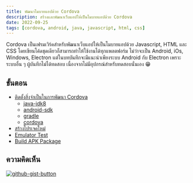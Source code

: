 ```yaml
---
title: พัฒนาโมบายแอปด้วย Cordova
description: สร้างและพัฒนาเว็บแอปให้เป็นโมบายแอปด้วย Cordova
date: 2022-09-25
tags: [cordova, android, java, javascript, html, css]
---
```


Cordova เป็นเฟรมเวิร์คสำหรับพัฒนาเว็บแอปให้เป็นโมบายแอปด้วย Javascript, HTML และ CSS โดยเขียนโค้ดชุดเดียวก็สามารถทำให้ใช้งานได้ทุกแพลตฟอร์ม ไม่ว่าจะเป็น Android, iOs, Windows, Electron แต่ในบทบันทึกจะมีแนะนำเพียงระบบ Android กับ Electron เพราะระบบอื่น ๆ ผู้บันทึกไม่ได้ทดสอบ เนื่องจากไม่มีอุปกรณ์สำหรับทดสอบนั่นเอง :grin:

## ขั้นตอน

- [ติดตั้งสิ่งจำเป็นในการพัฒนา Cordova][installation]  
  - [java-jdk8][java-jdk]  
  - [android-sdk][android-sdk]
  - [gradle][gradle]
  - [cordova][cordova]
- [สร้างโปรเจคใหม่][getstart]
- [Emulator Test][nox-test]
- [Build APK Package][run-build]

[installation]: cordova-installation.md
[cordova]: cordova-installation.md#cordova
[android-sdk]: cordova-installation.md#android-sdk
[java-jdk]: cordova-installation.md#java-jdk8
[gradle]: cordova-installation.md#gradle-build-tool-เครื่องมือจัดการโครงสร้างโปรเจคอัตโนมัติสำหรับ-java-และอื่น-ๆ
[getstart]: README.md
[nox-test]: README.md
[run-build]: README.md

## ความคิดเห็น

[![github-gist-button](https://user-images.githubusercontent.com/52767363/191145099-9f4a51a2-35cc-495f-82e1-284d769a9052.png)][comment]

[comment]: https://gist.github.com/Komsan74/f09bf1c73ab95d39af737b9656c3c507
